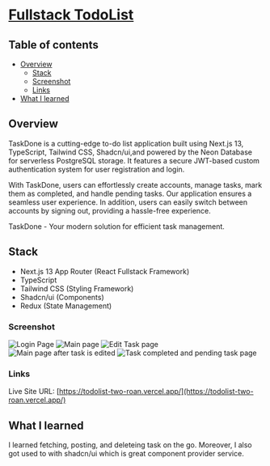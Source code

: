 # [Fullstack TodoList](https://todolist-two-roan.vercel.app/)

## Table of contents

- [Overview](#overview)
  - [Stack](#stack)
  - [Screenshot](#screenshot)
  - [Links](#links)
- [What I learned](#what-i-learned)
 
## Overview
TaskDone is a cutting-edge to-do list application built using Next.js 13, TypeScript, Tailwind CSS, Shadcn/ui,and powered by the Neon Database for serverless PostgreSQL storage. It features a secure JWT-based custom authentication system for user registration and login.

With TaskDone, users can effortlessly create accounts, manage tasks, mark them as completed, and handle pending tasks. Our application ensures a seamless user experience. In addition, users can easily switch between accounts by signing out, providing a hassle-free experience.

TaskDone - Your modern solution for efficient task management.

## Stack
- Next.js 13 App Router (React Fullstack Framework)
- TypeScript
- Tailwind CSS (Styling Framework)
- Shadcn/ui (Components)
- Redux (State Management)

### Screenshot

![Login Page](https://github.com/mmaazkhanhere/hackathon/assets/115078151/0b4cb181-5203-4195-9166-c6031ba9e9db)
![Main page](https://github.com/mmaazkhanhere/hackathon/assets/115078151/810a4bc5-42ce-49ec-a3e7-ede64148d97e)
![Edit Task page](https://github.com/mmaazkhanhere/hackathon/assets/115078151/fad54718-2410-4cfc-99eb-82702ada6b56)
![Main page after task is edited](https://github.com/mmaazkhanhere/hackathon/assets/115078151/1337827a-e169-4a01-b20b-bd6eaba00be4)
![Task completed and pending task page](https://github.com/mmaazkhanhere/hackathon/assets/115078151/5fe6f2c3-9e88-43ba-a3eb-eb32b6d6bc7b)


### Links
Live Site URL: [https://todolist-two-roan.vercel.app/](https://todolist-two-roan.vercel.app/)

## What I learned
I learned fetching, posting, and deleteing task on the go. Moreover, I also got used to with shadcn/ui which is great component provider service.
